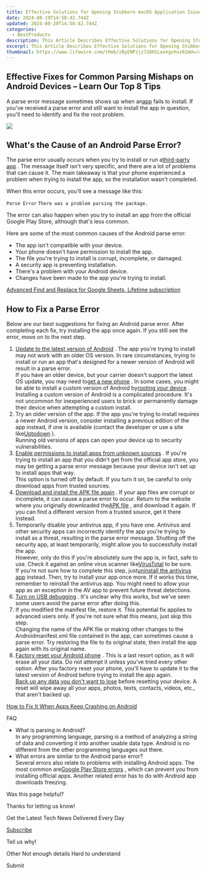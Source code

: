 ```yaml
---
title: Effective Solutions for Opening Stubborn macOS Application Issues
date: 2024-08-19T14:58:42.744Z
updated: 2024-08-20T14:58:42.744Z
categories:
  - BestProducts
description: This Article Describes Effective Solutions for Opening Stubborn macOS Application Issues
excerpt: This Article Describes Effective Solutions for Opening Stubborn macOS Application Issues
thumbnail: https://www.lifewire.com/thmb/zByENPzjz728H1Lexkgvhuz61mU=/400x300/filters:no_upscale():max_bytes(150000):strip_icc():format(webp)/ForcequitappsonaMac-50030ce92d744a5895f283e05b206be3.jpg
---
```


## Effective Fixes for Common Parsing Mishaps on Android Devices – Learn Our Top 8 Tips
 A parse error message sometimes shows up when an[app](https://www.lifewire.com/what-are-apps-1616114) fails to install. If you've received a parse error and still want to install the app in question, you'll need to identify and fix the root problem.

<!-- affiliate ads begin -->
<a href="https://shop.mondly.com/affiliate.php?ACCOUNT=ATISTUDI&AFFILIATE=108875&PATH=https%3A%2F%2Fwww.mondly.com%3FAFFILIATE%3D108875%26RESOURCE%3D%2BGeneral%2B970x90%2B"><img src="https://secure.avangate.com/images/merchant/69c418c33ec2e1a4267fa9bb77fa1428/general-970x90.gif" border="0"></a>
<!-- affiliate ads end -->
## What's the Cause of an Android Parse Error?

 The parse error usually occurs when you try to install or run a[third-party app](https://www.lifewire.com/what-is-a-third-party-app-4154068) . The message itself isn't very specific, and there are a lot of problems that can cause it. The main takeaway is that your phone experienced a problem when trying to install the app, so the installation wasn't completed.

 When this error occurs, you'll see a message like this:

 `Parse Error`
`There was a problem parsing the package.`

 The error can also happen when you try to install an app from the official Google Play Store, although that's less common.

 Here are some of the most common causes of the Android parse error:

* The app isn't compatible with your device.
* Your phone doesn't have permission to install the app.
* The file you're trying to install is corrupt, incomplete, or damaged.
* A security app is preventing installation.
* There's a problem with your Android device.
* Changes have been made to the app you're trying to install.

<!-- affiliate ads begin -->
<a href="https://secure.2checkout.com/order/checkout.php?PRODS=4729642&QTY=1&AFFILIATE=108875&CART=1">Advanced Find and Replace for Google Sheets, Lifetime subscription</a>
<!-- affiliate ads end -->
## How to Fix a Parse Error

 Below are our best suggestions for fixing an Android parse error. After completing each fix, try installing the app once again. If you still see the error, move on to the next step.

1. [Update to the latest version of Android](https://www.lifewire.com/update-your-android-os-121662) . The app you're trying to install may not work with an older OS version. In rare circumstances, trying to install or run an app that's designed for a newer version of Android will result in a parse error.  
 If you have an older device, but your carrier doesn't support the latest OS update, you may need to[get a new phone](https://www.lifewire.com/best-places-to-buy-cell-phones-580000) . In some cases, you might be able to install a custom version of Android by[rooting your device](https://www.lifewire.com/how-to-root-your-android-phone-121676) .  
 Installing a custom version of Android is a complicated procedure. It's not uncommon for inexperienced users to brick or permanently damage their device when attempting a custom install.
2. Try an older version of the app. If the app you're trying to install requires a newer Android version, consider installing a previous edition of the app instead, if one is available (contact the developer or use a site like[Uptodown](https://uptodown-android.en.uptodown.com/android) ).  
 Running old versions of apps can open your device up to security vulnerabilities.
3. [Enable permissions to install apps from unknown sources](https://www.lifewire.com/how-to-download-apps-on-android-devices-4582094) . If you're trying to install an app that you didn't get from the official app store, you may be getting a parse error message because your device isn't set up to install apps that way.  
 This option is turned off by default. If you turn it on, be careful to only download apps from trusted sources.
4. [Download and install the APK file again](https://www.lifewire.com/install-apk-on-android-4177185) . If your app files are corrupt or incomplete, it can cause a parse error to occur. Return to the website where you originally downloaded the[APK file](https://www.lifewire.com/apk-file-4152929) , and download it again. If you can find a different version from a trusted source, get it there instead.
5. Temporarily disable your antivirus app, if you have one. Antivirus and other security apps can incorrectly identify the app you're trying to install as a threat, resulting in the parse error message. Shutting off the security app, at least temporarily, might allow you to successfully install the app.  
 However, only do this if you're absolutely sure the app is, in fact, safe to use. Check it against an online virus scanner like[VirusTotal](https://www.virustotal.com/gui/home/upload) to be sure.  
 If you're not sure how to complete this step, just[uninstall the antivirus app](https://www.lifewire.com/delete-apps-on-android-phone-5271421) instead. Then, try to install your app once more. If it works this time, remember to reinstall the antivirus app. You might need to allow your app as an exception in the AV app to prevent future threat detections.
6. [Turn on USB debugging](https://www.lifewire.com/enable-usb-debugging-android-4690927) . It's unclear why this works, but we've seen some users avoid the parse error after doing this.
7. If you modified the manifest file, restore it. This potential fix applies to advanced users only. If you're not sure what this means, just skip this step.  
 Changing the name of the APK file or making other changes to the Androidmanifest.xml file contained in the app, can sometimes cause a parse error. Try restoring the file to its original state, then install the app again with its original name.
8. [Factory reset your Android phone](https://www.lifewire.com/reset-android-smartphone-tablet-4129141) . This is a last resort option, as it will erase all your data. Do not attempt it unless you've tried every other option. After you factory reset your phone, you'll have to update it to the latest version of Android before trying to install the app again.  
[Back up any data you don't want to lose](https://www.lifewire.com/backup-android-phone-4177052) before resetting your device. A reset will wipe away all your apps, photos, texts, contacts, videos, etc., that aren't backed up.

[How to Fix It When Apps Keep Crashing on Android](https://www.lifewire.com/fix-when-apps-keep-crashing-on-android-5075435)

 FAQ

* What is parsing in Android?  
 In any programming language, parsing is a method of analyzing a string of data and converting it into another usable data type. Android is no different from the other programming languages out there.
* What errors are similar to the Android parse error?  
 Several errors also relate to problems with installing Android apps. The most common are[Google Play Store errors](https://www.lifewire.com/resolve-google-play-store-error-4582680) , which can prevent you from installing official apps. Another related error has to do with Android app downloads freezing.

Was this page helpful?

Thanks for letting us know!

 Get the Latest Tech News Delivered Every Day

[Subscribe](https://www.lifewire.com/#)

Tell us why!

 Other  Not enough details  Hard to understand

 Submit

<ins class="adsbygoogle"
     style="display:block"
     data-ad-format="autorelaxed"
     data-ad-client="ca-pub-7571918770474297"
     data-ad-slot="1223367746"></ins>



<ins class="adsbygoogle"
     style="display:block"
     data-ad-client="ca-pub-7571918770474297"
     data-ad-slot="8358498916"
     data-ad-format="auto"
     data-full-width-responsive="true"></ins>


